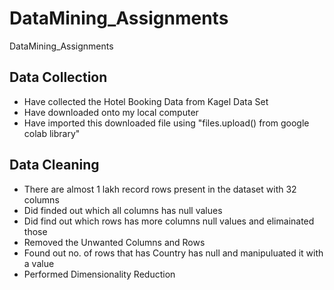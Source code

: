 # DataMining_Assignments
DataMining_Assignments



## Data Collection 
- Have collected the Hotel Booking Data from Kagel Data Set
- Have downloaded onto my local computer 
- Have imported this downloaded file using "files.upload() from google colab library"


## Data Cleaning
-  There are almost 1 lakh record rows present in the dataset with 32 columns
-  Did finded out which all columns has null values
-  Did find out which rows has more columns null values and elimainated those 
-  Removed the Unwanted Columns and Rows
-  Found out no. of rows that has Country has null and manipuluated it with a value
-  Performed Dimensionality Reduction


##





